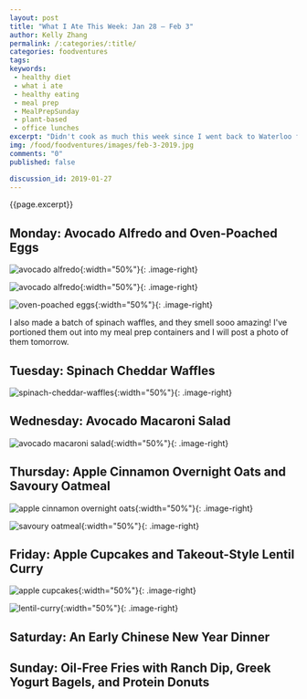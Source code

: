 ```yaml
---
layout: post
title: "What I Ate This Week: Jan 28 – Feb 3"
author: Kelly Zhang
permalink: /:categories/:title/
categories: foodventures
tags:
keywords:
 - healthy diet
 - what i ate
 - healthy eating
 - meal prep
 - MealPrepSunday
 - plant-based
 - office lunches
excerpt: "Didn't cook as much this week since I went back to Waterloo for the weekend and went out for every meal. Lots of misses in the kitchen this week, but discovered a few bombshell successes too!!"
img: /food/foodventures/images/feb-3-2019.jpg
comments: "0"
published: false

discussion_id: 2019-01-27
---
```


{{page.excerpt}}

## Monday: Avocado Alfredo and Oven-Poached Eggs

![avocado alfredo](/food/foodventures/images/avocado-alfredo-1.jpg){:width="50%"}{: .image-right}

![avocado alfredo](/food/foodventures/images/avocado-alfredo-2.jpg){:width="50%"}{: .image-right}

![oven-poached eggs](/food/foodventures/images/oven-poached-eggs.jpg){:width="50%"}{: .image-right}

I also made a batch of spinach waffles, and they smell sooo amazing! I've portioned them out into my meal prep containers and I will post a photo of them tomorrow.

## Tuesday: Spinach Cheddar Waffles

![spinach-cheddar-waffles](/food/foodventures/images/spinach-cheddar-waffles.jpg){:width="50%"}{: .image-right}

## Wednesday: Avocado Macaroni Salad

![avocado macaroni salad](/food/foodventures/images/avocado-macaroni-salad.jpg){:width="50%"}{: .image-right}

## Thursday: Apple Cinnamon Overnight Oats and Savoury Oatmeal

![apple cinnamon overnight oats](/food/foodventures/images/apple-cinnamon-overnight-oats.jpg){:width="50%"}{: .image-right}

![savoury oatmeal](/food/foodventures/images/savoury-oatmeal.jpg){:width="50%"}{: .image-right}

## Friday: Apple Cupcakes and Takeout-Style Lentil Curry

![apple cupcakes](/food/foodventures/images/apple-cupcakes.jpg){:width="50%"}{: .image-right}

![lentil-curry](/food/foodventures/images/lentil-curry.jpg){:width="50%"}{: .image-right}

## Saturday: An Early Chinese New Year Dinner

## Sunday: Oil-Free Fries with Ranch Dip, Greek Yogurt Bagels, and Protein Donuts
